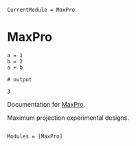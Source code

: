 ```@meta
CurrentModule = MaxPro
```

# MaxPro

```jldoctest
a = 1
b = 2
a + b

# output

3
```

Documentation for [MaxPro](https://github.com/ArnoStrouwen/MaxPro.jl).

Maximum projection experimental designs.

```@index
```

```@autodocs
Modules = [MaxPro]
```
